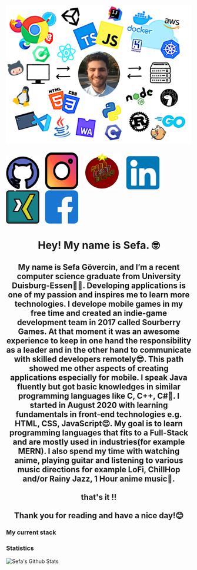 ## [![sefas header](https://github.com/9Sefa9/9Sefa9/blob/main/images/HEADER.png)](https://9Sefa9.github.io/)

<p align='center'>

<a href="https://github.com/9Sefa9" target="_blank"><img id="github" src="https://github.com/9Sefa9/9Sefa9/blob/main/images/github.svg" width="90px" height="90px"></a>
&nbsp;&nbsp;
<a href="https://instagram.com/sefa_gc" target="_blank"><img id="instagram" src="https://github.com/9Sefa9/9Sefa9/blob/main/images/instagram.svg" width="90px" height="100px"></a>
&nbsp;&nbsp;
<a href="http://sourberrygames.bplaced.net/" target="_blank"><img id="sourberrygames" src="https://github.com/9Sefa9/9Sefa9/blob/main/images/sourberrygames.png" width="100px" height="100px"></a>
&nbsp;&nbsp;
<a href="https://www.linkedin.com/in/sefa-g%C3%B6vercin-b95b17111/" target="_blank"><img id="linkedind" src="https://github.com/9Sefa9/9Sefa9/blob/main/images/linkedin.svg" width="90px" height="90px"></a>
&nbsp;&nbsp;
<a href="https://www.xing.com/profile/Sefa_Goevercin" target="_blank"><img id="xing" src="https://github.com/9Sefa9/9Sefa9/blob/main/images/xing.svg" width="90px" height="90px"></a>
&nbsp;&nbsp;
<a href="https://www.facebook.com/sefa.goevercin/" target="_blank"><img id="facebook" src="https://github.com/9Sefa9/9Sefa9/blob/main/images/facebook.svg" width="90px" height="90px"></a>

</p>

<h1 align="center">Hey! My name is Sefa. 🤓</h1>

<h2 align="center">My name is Sefa Gövercin, and I’m a recent computer science graduate from University Duisburg-Essen👨‍🎓.
Developing applications is one of my passion and inspires me to learn more technologies.
I develope mobile games in my free time and created an indie-game development team in 2017
called Sourberry Games. At that moment it was an awesome experience to keep in one hand
the responsibility as a leader and in the other hand to communicate with skilled developers remotely😎.
This path showed me other aspects of creating applications especially for mobile.
I speak Java fluently but got basic knowledges in similar programming languages like C, C++, C#🔀.
I started in August 2020 with learning fundamentals in front-end technologies e.g. HTML, CSS, JavaScript😍.
My goal is to learn programming languages that fits to a Full-Stack and are mostly used in industries(for example MERN).
I also spend my time with watching anime, playing guitar and listening to various music directions for example LoFi, ChillHop and/or Rainy Jazz, 1 Hour anime music🎵.<br><br>that's it !!<br><br>
Thank you for reading and have a nice day!😊</h2>

### My current stack

### Statistics

![Sefa's Github Stats](https://github-readme-stats.vercel.app/api?username=9Sefa9&show_icons=true&theme=radical)

<!--
### 💼 Where i am currently working at/as ?

- [OwlSec Technologies: Founder and Consultant](https://owlsectechnologies.co.ke) 💼
- [TechWit Ke: Chief Editor, Developer and Founder](https://techwit3.netlify.com) ✒
- [The Bistro Ke Daily Newsletter: Founder, Editor in Chief and Developer](https://thebistronewsletter.netlify.app)☕
- [SAOA inc(SAOA Media and SAOA Tech): Founder, Editor in Chief, Designer, Consultant and Developer](https://saoainc.netlify.app)
- [Open World: Freelance](https://stephenajulu.com)


### 💼 Where i am currently working at/as

- [OwlSec Technologies: Founder and Consultant](https://owlsectechnologies.co.ke) 💼
- [TechWit Ke: Chief Editor, Developer and Founder](https://techwit3.netlify.com) ✒
- [The Bistro Ke Daily Newsletter: Founder, Editor in Chief and Developer](https://thebistronewsletter.netlify.app)☕
- [SAOA inc(SAOA Media and SAOA Tech): Founder, Editor in Chief, Designer, Consultant and Developer](https://saoainc.netlify.app)
- [Open World: Freelance](https://stephenajulu.com)

### 💻 What i am currently/done working on

- [GreeetinCard](https://greeetincard.carrd.co) 🚀
- Tech6 🚀 _coming soon_
- [T.H.I.S](https://this1.netlify.app) 🚀 _coming very soon_
- BioEmergency & Biomme 🚀 _coming soon_
- Quevant 🚀 _coming very soon_ 🚀
- [TechWit Ke](https://techwit2.netlify.app) 🚀
- Lofied 🚀 _coming soon_
- [Ajulu's Thoughts New Website](https://ajulusthoughts3.netlify.app) 🚀 _coming very soon_
- [The Bistro Ke Daily Newsletter](https://thebistronewsletter.netlify.app) 🚀
- [SAOA inc and Subsidiaries(SAOA Media, SAOA Tech, SAOA Logistics, SAOA Agri, SAOA Foundation)](https://saoainc.netlify.app) 🚀

### 📫 Where to find me

- [Facebook](https://facebook.com/stephenajulu) 😏
- [Twitter](https://twitter.com/stephenajulu) 🐤
- [Instagram](https://instagram.com/stephenajulu) 😎
- [LinkedIn](https://linkedin.com/in/stephenajulu) 👨💼
- [Website](https://stephenajulu.com) 😏🔗
- [Blog](https://ajulusthoughts.wordpress.com) 🤓💻
- [Additional places to find me](https://stephenajulu.com/links) 🔗🔗
- [Sign up for my newsletter](https://ajulusthoughts.substack.com) 💌
- [New Blog: Coming Soon](https://ajulusthoughts3.netlify.app) 🔨✒
- [TechWit Ke](https://techwit2.netlify.app) 🔨✒

![Ajulu's Github Stats](https://github-readme-stats.vercel.app/api?username=stephenajulu&show_icons=true&theme=radical)
-->
